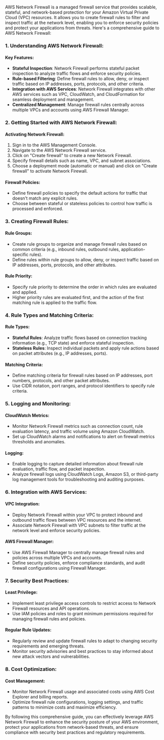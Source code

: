 AWS Network Firewall is a managed firewall service that provides scalable, stateful, and network-based protection for your Amazon Virtual Private Cloud (VPC) resources. It allows you to create firewall rules to filter and inspect traffic at the network level, enabling you to enforce security policies and protect your applications from threats. Here's a comprehensive guide to AWS Network Firewall:

### 1. Understanding AWS Network Firewall:

#### Key Features:
- **Stateful Inspection**: Network Firewall performs stateful packet inspection to analyze traffic flows and enforce security policies.
- **Rule-based Filtering**: Define firewall rules to allow, deny, or inspect traffic based on IP addresses, ports, protocols, and other criteria.
- **Integration with AWS Services**: Network Firewall integrates with other AWS services such as VPC, CloudWatch, and CloudFormation for seamless deployment and management.
- **Centralized Management**: Manage firewall rules centrally across multiple VPCs and accounts using AWS Firewall Manager.

### 2. Getting Started with AWS Network Firewall:

#### Activating Network Firewall:
1. Sign in to the AWS Management Console.
2. Navigate to the AWS Network Firewall service.
3. Click on "Create firewall" to create a new Network Firewall.
4. Specify firewall details such as name, VPC, and subnet associations.
5. Choose a deployment mode (automatic or manual) and click on "Create firewall" to activate Network Firewall.

#### Firewall Policies:
- Define firewall policies to specify the default actions for traffic that doesn't match any explicit rules.
- Choose between stateful or stateless policies to control how traffic is processed and enforced.

### 3. Creating Firewall Rules:

#### Rule Groups:
- Create rule groups to organize and manage firewall rules based on common criteria (e.g., inbound rules, outbound rules, application-specific rules).
- Define rules within rule groups to allow, deny, or inspect traffic based on IP addresses, ports, protocols, and other attributes.

#### Rule Priority:
- Specify rule priority to determine the order in which rules are evaluated and applied.
- Higher priority rules are evaluated first, and the action of the first matching rule is applied to the traffic flow.

### 4. Rule Types and Matching Criteria:

#### Rule Types:
- **Stateful Rules**: Analyze traffic flows based on connection tracking information (e.g., TCP state) and enforce stateful inspection.
- **Stateless Rules**: Inspect individual packets and apply rule actions based on packet attributes (e.g., IP addresses, ports).

#### Matching Criteria:
- Define matching criteria for firewall rules based on IP addresses, port numbers, protocols, and other packet attributes.
- Use CIDR notation, port ranges, and protocol identifiers to specify rule criteria.

### 5. Logging and Monitoring:

#### CloudWatch Metrics:
- Monitor Network Firewall metrics such as connection count, rule evaluation latency, and traffic volume using Amazon CloudWatch.
- Set up CloudWatch alarms and notifications to alert on firewall metrics thresholds and anomalies.

#### Logging:
- Enable logging to capture detailed information about firewall rule evaluation, traffic flow, and packet inspection.
- Analyze firewall logs using CloudWatch Logs, Amazon S3, or third-party log management tools for troubleshooting and auditing purposes.

### 6. Integration with AWS Services:

#### VPC Integration:
- Deploy Network Firewall within your VPC to protect inbound and outbound traffic flows between VPC resources and the internet.
- Associate Network Firewall with VPC subnets to filter traffic at the network level and enforce security policies.

#### AWS Firewall Manager:
- Use AWS Firewall Manager to centrally manage firewall rules and policies across multiple VPCs and accounts.
- Define security policies, enforce compliance standards, and audit firewall configurations using Firewall Manager.

### 7. Security Best Practices:

#### Least Privilege:
- Implement least privilege access controls to restrict access to Network Firewall resources and API operations.
- Use IAM policies and roles to grant minimum permissions required for managing firewall rules and policies.

#### Regular Rule Updates:
- Regularly review and update firewall rules to adapt to changing security requirements and emerging threats.
- Monitor security advisories and best practices to stay informed about new attack vectors and vulnerabilities.

### 8. Cost Optimization:

#### Cost Management:
- Monitor Network Firewall usage and associated costs using AWS Cost Explorer and billing reports.
- Optimize firewall rule configurations, logging settings, and traffic patterns to minimize costs and maximize efficiency.

By following this comprehensive guide, you can effectively leverage AWS Network Firewall to enhance the security posture of your AWS environment, protect your applications from network-based threats, and ensure compliance with security best practices and regulatory requirements.